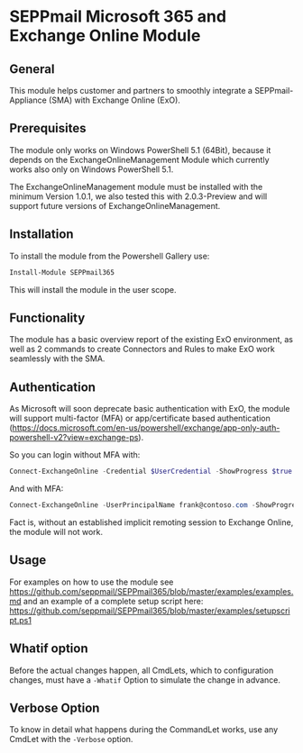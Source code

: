 # SEPPmail Microsoft 365 and Exchange Online Module

## General

This module helps customer and partners to smoothly integrate a SEPPmail-Appliance (SMA) with Exchange Online (ExO).

## Prerequisites

The module only works on Windows PowerShell 5.1 (64Bit), because it depends on the ExchangeOnlineManagement Module which currently works also only on Windows PowerShell 5.1.

The ExchangeOnlineManagement module must be installed with the minimum Version 1.0.1, we also tested this with 2.0.3-Preview and will support future versions of ExchangeOnlineManagement.

## Installation

To install the module from the Powershell Gallery use:

```powershell
Install-Module SEPPmail365
```

This will install the module in the user scope.

## Functionality

The module has a basic overview report of the existing ExO environment, as well as 2 commands to create Connectors and Rules to make ExO work seamlessly with the SMA.

## Authentication

As Microsoft will soon deprecate basic authentication with ExO, the module will support multi-factor (MFA) or app/certificate based authentication (https://docs.microsoft.com/en-us/powershell/exchange/app-only-auth-powershell-v2?view=exchange-ps).

So you can login without MFA with:

```powershell
Connect-ExchangeOnline -Credential $UserCredential -ShowProgress $true
```

And with MFA:

```powershell
Connect-ExchangeOnline -UserPrincipalName frank@contoso.com -ShowProgress $true
```

Fact is, without an established implicit remoting session to Exchange Online, the module will not work.

## Usage

For examples on how to use the module see <https://github.com/seppmail/SEPPmail365/blob/master/examples/examples.md> and an example of a complete setup script here: <https://github.com/seppmail/SEPPmail365/blob/master/examples/setupscript.ps1>

## Whatif option

Before the actual changes happen, all CmdLets, which to configuration changes, must have a `-Whatif` Option to simulate the change in advance.

## Verbose Option

To know in detail what happens during the CommandLet works, use any CmdLet with the `-Verbose` option.
